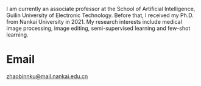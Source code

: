 

I am currently an associate professor at the School of Artificial Intelligence, Guilin University of Electronic Technology. Before that, I  received my Ph.D. from Nankai University in 2021. My research interests include medical image processing, image editing, semi-supervised learning and few-shot learning.  

# Email
zhaobinnku@mail.nankai.edu.cn

